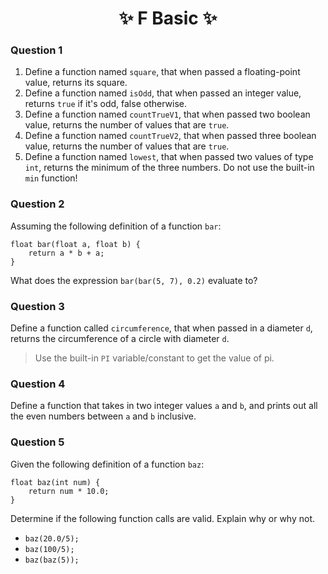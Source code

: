 <h1 align="center"> ✨ F Basic ✨ </h1>

### Question 1

1. Define a function named `square`, that when passed a floating-point value, returns its square.
2. Define a function named `isOdd`, that when passed an integer value, returns `true` if it's odd, false otherwise.
3. Define a function named `countTrueV1`, that when passed two boolean value, returns the number of values that are `true`.
4. Define a function named `countTrueV2`, that when passed three boolean value, returns the number of values that are `true`.
5. Define a function named `lowest`, that when passed two values of type `int`, returns the minimum of the three numbers. Do not use the built-in `min` function!

### Question 2

Assuming the following definition of a function `bar`:

```processing
float bar(float a, float b) {
    return a * b + a;
}
```
What does the expression `bar(bar(5, 7), 0.2)` evaluate to?

### Question 3

Define a function called `circumference`, that when passed in a diameter `d`, returns the circumference of a circle with diameter `d`.

> Use the built-in `PI` variable/constant to get the value of pi.

### Question 4

Define a function that takes in two integer values `a` and `b`, and prints out all the even numbers between `a` and `b` inclusive.

### Question 5

Given the following definition of a function `baz`:

```processing
float baz(int num) {
    return num * 10.0;
}
```
Determine if the following function calls are valid. Explain why or why not.

+ `baz(20.0/5);`
+ `baz(100/5);`
+ `baz(baz(5));`
